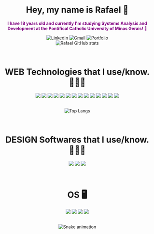 
<h1 align="center">Hey, my name is Rafael 🤗</h1>
<p align="center" style="color:purple; font-weight:bolder">
I have 18 years old and currently I'm studying Systems Analysis and Development at the Pontifical Catholic University of Minas Gerais! 🙏</p>

<div align="center">

[![LinkedIn](https://img.shields.io/badge/linkedin-%230077B5.svg?style=for-the-badge&logo=linkedin&logoColor=white)](https://www.linkedin.com/in/rafael-henrique-pereira-37b155232/) [![Gmail](https://img.shields.io/badge/Gmail-D14836?style=for-the-badge&logo=gmail&logoColor=white)](mailto:rafael.hpereira7@gmail.com) [![Portfolio](https://img.shields.io/website?label=portfolio&style=for-the-badge&up_message=on&url=https%3A%2F%2Frafael-dev.tech)](rafael-dev.tech) <br/>
![Rafael GitHub stats](https://github-readme-stats.vercel.app/api?username=rafaelpereira7l&show_icons=true&theme=omni)
</div>


<br/>

<h1 align="center"> WEB Technologies that I use/know. 👨🏾‍💻 </h1>
<div style="display: inline_block" align="center">
    <img src="https://img.shields.io/badge/HTML5-E34F26?style=for-the-badge&logo=html5&logoColor=white"/>
    <img src="https://img.shields.io/badge/CSS3-1572B6?style=for-the-badge&logo=css3&logoColor=white"/>
    <img src="https://img.shields.io/badge/JavaScript-F7DF1E?style=for-the-badge&logo=javascript&logoColor=black"/>
    <img src="https://img.shields.io/badge/Java-ED8B00?style=for-the-badge&logo=java&logoColor=white"/>
    <img src="https://img.shields.io/badge/Bootstrap-563D7C?style=for-the-badge&logo=bootstrap&logoColor=white"/>
    <img src="https://img.shields.io/badge/GIT-E44C30?style=for-the-badge&logo=git&logoColor=white"/>
    <img src="https://img.shields.io/badge/React-20232A?style=for-the-badge&logo=react&logoColor=61DAFB"/>
    <img src="https://img.shields.io/badge/Next-black?style=for-the-badge&logo=next.js&logoColor=white"/>
    <img src="https://img.shields.io/badge/typescript-%23007ACC.svg?style=for-the-badge&logo=typescript&logoColor=white"/>
    <img src="https://img.shields.io/badge/styled--components-DB7093?style=for-the-badge&logo=styled-components&logoColor=white"/>
    <img src="https://img.shields.io/badge/NPM-%23000000.svg?style=for-the-badge&logo=npm&logoColor=white"/>
    <img src="https://img.shields.io/badge/Node.js-43853D?style=for-the-badge&logo=node.js&logoColor=white"/>
    <img src="https://img.shields.io/badge/Express.js-404D59?style=for-the-badge"/>
    <img src="https://img.shields.io/badge/MongoDB-4EA94B?style=for-the-badge&logo=mongodb&logoColor=white"/>
    
</div><br/>
<div align="center"> 

![Top Langs](https://github-readme-stats.vercel.app/api/top-langs/?username=rafaelpereira7l&theme=omni) 

</div>
<br/>

<h1 align="center"> DESIGN Softwares that I use/know. 👨🏾‍🎨</h1>
<div style="display: inline_block" align="center">
    <img src="https://img.shields.io/badge/adobe%20photoshop-%2331A8FF.svg?style=for-the-badge&logo=adobe%20photoshop&logoColor=white"/>
    <img src="https://img.shields.io/badge/Adobe%20After%20Effects-9999FF.svg?style=for-the-badge&logo=Adobe%20After%20Effects&logoColor=white"/>
    <img src="https://img.shields.io/badge/Adobe%20Premiere%20Pro-9999FF.svg?style=for-the-badge&logo=Adobe%20Premiere%20Pro&logoColor=white"/>

</div><br/><br/>

<h1 align="center"> OS 🖥️</h1>
<div style="display: inline_block" align="center">
    <img src="https://img.shields.io/badge/Windows-0078D6?style=for-the-badge&logo=windows&logoColor=white"/>
    <img src="https://img.shields.io/badge/Ubuntu-E95420?style=for-the-badge&logo=ubuntu&logoColor=white"/>
    <img src="https://img.shields.io/badge/iOS-000000?style=for-the-badge&logo=ios&logoColor=white"/>
    <img src="https://img.shields.io/badge/Android-3DDC84?style=for-the-badge&logo=android&logoColor=white"/>
</div><br/>



<div align="center">
  
  ![Snake animation](https://github.com/danielbped/danielbped/blob/output/github-contribution-grid-snake.svg)
  
</div>
